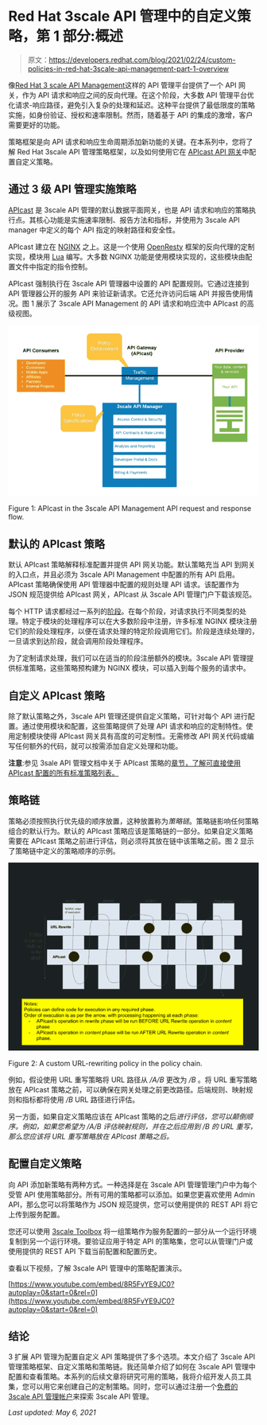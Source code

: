# Red Hat 3scale API 管理中的自定义策略，第 1 部分:概述

> 原文：<https://developers.redhat.com/blog/2021/02/24/custom-policies-in-red-hat-3scale-api-management-part-1-overview>

像[Red Hat 3 scale API Management](https://developers.redhat.com/products/3scale/overview)这样的 API 管理平台提供了一个 API 网关，作为 API 请求和响应之间的反向代理。在这个阶段，大多数 API 管理平台优化请求-响应路径，避免引入复杂的处理和延迟。这种平台提供了最低限度的策略实施，如身份验证、授权和速率限制。然而，随着基于 API 的集成的激增，客户需要更好的功能。

策略框架是向 API 请求和响应生命周期添加新功能的关键。在本系列中，您将了解 Red Hat 3scale API 管理策略框架，以及如何使用它在 [APIcast API 网关](https://access.redhat.com/documentation/en-us/red_hat_3scale_api_management/2.6/html/administering_the_api_gateway/index)中配置自定义策略。

## 通过 3 级 API 管理实施策略

[APIcast](https://access.redhat.com/documentation/en-us/red_hat_3scale_api_management/2.9/html/administering_the_api_gateway/index) 是 3scale API 管理的默认数据平面网关，也是 API 请求和响应的策略执行点。其核心功能是实施速率限制、报告方法和指标，并使用为 3scale API manager 中定义的每个 API 指定的映射路径和安全性。

APIcast 建立在 [NGINX](https://www.nginx.com/) 之上。这是一个使用 [OpenResty](https://openresty.org/en/resources.html) 框架的反向代理的定制实现，模块用 [Lua](https://www.lua.org/docs.html) 编写。大多数 NGINX 功能是使用模块实现的，这些模块由配置文件中指定的指令控制。

APIcast 强制执行在 3scale API 管理器中设置的 API 配置规则。它通过连接到 API 管理器公开的服务 API 来验证新请求。它还允许访问后端 API 并报告使用情况。图 1 展示了 3scale API Management 的 API 请求和响应流中 APIcast 的高级视图。

[![](img/e26378959ed3d78fe1ddb226059a8591.png "3scale High level diagram")](/sites/default/files/blog/2020/06/3scale-High-level-diagram.png)

Figure 1: APIcast in the 3scale API Management API request and response flow.

## 默认的 APIcast 策略

默认 APIcast 策略解释标准配置并提供 API 网关功能。默认策略充当 API 到网关的入口点，并且必须为 3scale API Management 中配置的所有 API 启用。APIcast 策略确保使用 API 管理器中配置的规则处理 API 请求。该配置作为 JSON 规范提供给 APIcast 网关，APIcast 从 3scale API 管理门户下载该规范。

每个 HTTP 请求都经过一系列的[阶段](http://nginx.org/en/docs/dev/development_guide.html#http_phases)。在每个阶段，对请求执行不同类型的处理。特定于模块的处理程序可以在大多数阶段中注册，许多标准 NGINX 模块注册它们的阶段处理程序，以便在请求处理的特定阶段调用它们。阶段是连续处理的，一旦请求到达阶段，就会调用阶段处理程序。

为了定制请求处理，我们可以在适当的阶段注册额外的模块。3scale API 管理提供标准策略，这些策略预构建为 NGINX 模块，可以插入到每个服务的请求中。

## 自定义 APIcast 策略

除了默认策略之外，3scale API 管理还提供自定义策略，可针对每个 API 进行配置。通过使用模块和配置，这些策略提供了处理 API 请求和响应的定制特性。使用定制模块使得 APIcast 网关具有高度的可定制性。无需修改 API 网关代码或编写任何额外的代码，就可以按需添加自定义处理和功能。

**注意**:参见 3sale API 管理文档中关于 APIcast 策略的[章节，了解可直接使用 APIcast 配置的所有标准策略列表。](https://access.redhat.com/documentation/en-us/red_hat_3scale_api_management/2.9/html/administering_the_api_gateway/apicast_policies#standard-policies)

## 策略链

策略必须按照执行优先级的顺序放置，这种放置称为*策略链*。策略链影响任何策略组合的默认行为。默认的 APIcast 策略应该是策略链的一部分。如果自定义策略需要在 APIcast 策略之前进行评估，则必须将其放在链中该策略之前。图 2 显示了策略链中定义的策略顺序的示例。

[![A diagram of the custom policy chain.](img/275cb311bf48bf5ce8e55056c519f4a1.png "Policy Chain")](/sites/default/files/blog/2021/02/Policy-Chain.png)

Figure 2: A custom URL-rewriting policy in the policy chain.

例如，假设使用 URL 重写策略将 URL 路径从 */A/B* 更改为 */B* 。将 URL 重写策略放在 APIcast 策略之前，可以确保在网关处理之前更改路径。后端规则、映射规则和指标都将使用 */B* URL 路径进行评估。

另一方面，如果自定义策略应该在 APIcast 策略的之后*进行评估，您可以颠倒顺序。例如，如果您希望为 */A/B* 评估映射规则，并在之后应用到 */B* 的 URL 重写，那么您应该将 URL 重写策略放在 APIcast 策略之后。*

## 配置自定义策略

向 API 添加新策略有两种方式。一种选择是在 3scale API 管理管理门户中为每个受管 API 使用策略部分。所有可用的策略都可以添加。如果您更喜欢使用 Admin API，那么您可以将策略作为 JSON 规范提供，您可以使用提供的 REST API 将它上传到服务配置。

您还可以使用 [3scale Toolbox](https://access.redhat.com/documentation/en-us/red_hat_3scale_api_management/2.9/html/operating_3scale/the-threescale-toolbox) 将一组策略作为服务配置的一部分从一个运行环境复制到另一个运行环境。要验证应用于特定 API 的策略集，您可以从管理门户或使用提供的 REST API 下载当前配置和配置历史。

查看以下视频，了解 3scale API 管理中的策略配置演示。

[https://www.youtube.com/embed/8R5FvYE9JC0?autoplay=0&start=0&rel=0](https://www.youtube.com/embed/8R5FvYE9JC0?autoplay=0&start=0&rel=0)

## 结论

3 扩展 API 管理为配置自定义 API 策略提供了多个选项。本文介绍了 3scale API 管理策略框架、自定义策略和策略链。我还简单介绍了如何在 3scale API 管理中配置和查看策略。本系列的后续文章将研究可用的策略，我将介绍开发人员工具集，您可以用它来创建自己的定制策略。同时，您可以通过注册一个[免费的 3scale API 管理帐户](https://www.3scale.net/signup)来探索 3scale API 管理。

*Last updated: May 6, 2021*